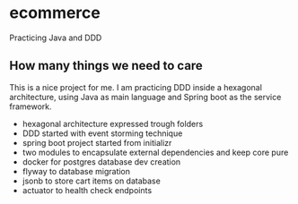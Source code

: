# ecommerce
Practicing Java and DDD

## How many things we need to care

This is a nice project for me. I am practicing DDD inside a hexagonal 
architecture, using Java as main language and Spring boot as the service
framework.

- hexagonal architecture expressed trough folders
- DDD started with event storming technique
- spring boot project started from initializr
- two modules to encapsulate external dependencies and keep core pure
- docker for postgres database dev creation
- flyway to database migration
- jsonb to store cart items on database
- actuator to health check endpoints

